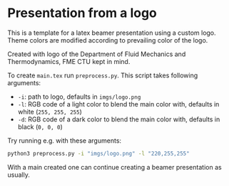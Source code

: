 # Presentation from a logo

This is a template for a latex beamer presentation using a custom logo. Theme colors are modified according to prevailing color of the logo.

Created with logo of the Department of Fluid Mechanics and Thermodynamics, FME CTU kept in mind.

To create `main.tex` run `preprocess.py`. This script takes following arguments:

* `-i`: path to logo, defaults in `imgs/logo.png`
* `-l`: RGB code of a light color to blend the main color with, defaults in white (`255, 255, 255`)
* `-d`: RGB code of a dark color to blend the main color with, defaults in black (`0, 0, 0`)

Try running e.g. with these arguments:

```bash
python3 preprocess.py -i "imgs/logo.png" -l "220,255,255"
```

With a main created one can continue creating a beamer presentation as usually.
